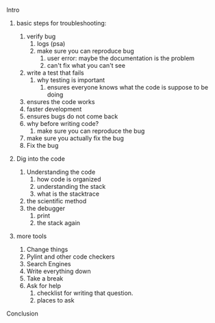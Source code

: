 Intro

1. basic steps for troubleshooting:
   1. verify bug
      1. logs (psa)
      2. make sure you can reproduce bug
         1. user error: maybe the documentation is the problem
         2. can't fix what you can't see
   2. write a test that fails
      1. why testing is important
      	 1. ensures everyone knows what the code is suppose to be doing
	 2. ensures the code works
	 3. faster development
	 4. ensures bugs do not come back
      2. why before writing code?
      	 1. make sure you can reproduce the bug
	 2. make sure you actually fix the bug
   3. Fix the bug

2. Dig into the code
   1. Understanding the code
      1. how code is organized
      2. understanding the stack
      3. what is the stacktrace
   2. the scientific method
   3. the debugger
      1. print
      2. the stack again

3. more tools
   1. Change things
   2. Pylint and other code checkers
   3. Search Engines
   4. Write everything down
   5. Take a break
   6. Ask for help
      1. checklist for writing that question.
      2. places to ask

Conclusion
